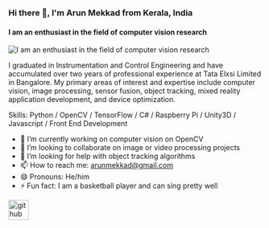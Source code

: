 ### Hi there 👋, I'm Arun Mekkad from Kerala, India
#### I am an enthusiast in the field of computer vision research
![I am an enthusiast in the field of computer vision research](https://w0.peakpx.com/wallpaper/652/949/HD-wallpaper-computer-science-vision.jpg)

I graduated in Instrumentation and Control Engineering and have accumulated over two years of professional experience at Tata Elxsi Limited in Bangalore. My primary areas of interest and expertise include computer vision, image processing, sensor fusion, object tracking, mixed reality application development, and device optimization.

Skills: Python / OpenCV / TensorFlow / C# / Raspberry Pi / Unity3D / Javascript / Front End Development

- 🔭 I’m currently working on computer vision on OpenCV 
- 👯 I’m looking to collaborate on image or video processing projects 
- 🤔 I’m looking for help with object tracking algorithms 
- 📫 How to reach me: arunmekkad@gmail.com 
- 😄 Pronouns: He/him 
- ⚡ Fun fact: I am a basketball player and can sing pretty well 


[<img src='https://cdn.jsdelivr.net/npm/simple-icons@3.0.1/icons/github.svg' alt='github' height='40'>](https://github.com/ArunMekkad)  

